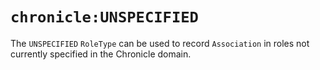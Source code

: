 # `chronicle:UNSPECIFIED`

The `UNSPECIFIED` `RoleType` can be used to record `Association` in roles
not currently specified in the Chronicle domain.
